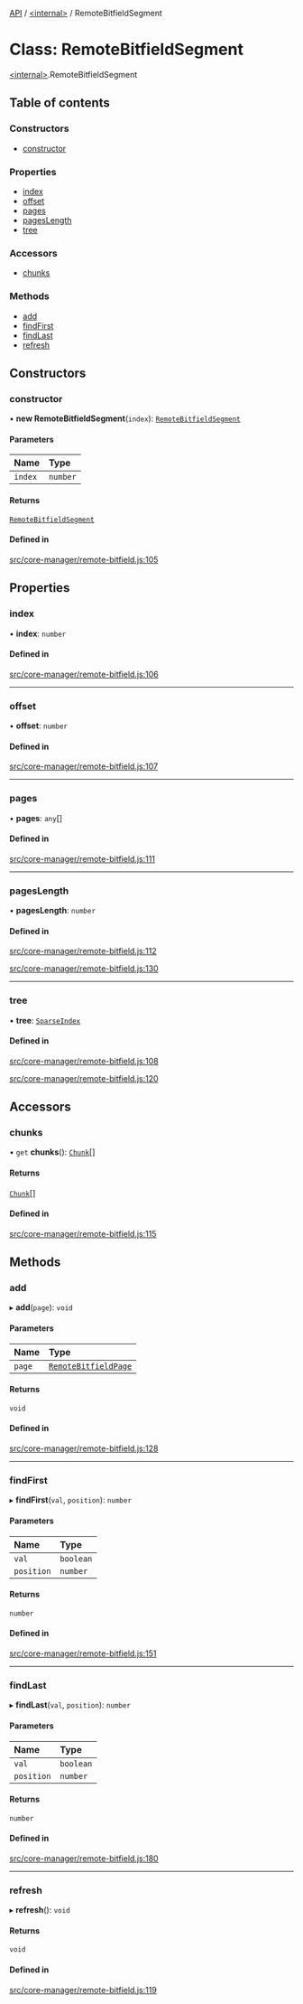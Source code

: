 [API](../README.md) / [\<internal\>](../modules/internal_.md) / RemoteBitfieldSegment

# Class: RemoteBitfieldSegment

[\<internal\>](../modules/internal_.md).RemoteBitfieldSegment

## Table of contents

### Constructors

- [constructor](internal_.RemoteBitfieldSegment.md#constructor)

### Properties

- [index](internal_.RemoteBitfieldSegment.md#index)
- [offset](internal_.RemoteBitfieldSegment.md#offset)
- [pages](internal_.RemoteBitfieldSegment.md#pages)
- [pagesLength](internal_.RemoteBitfieldSegment.md#pageslength)
- [tree](internal_.RemoteBitfieldSegment.md#tree)

### Accessors

- [chunks](internal_.RemoteBitfieldSegment.md#chunks)

### Methods

- [add](internal_.RemoteBitfieldSegment.md#add)
- [findFirst](internal_.RemoteBitfieldSegment.md#findfirst)
- [findLast](internal_.RemoteBitfieldSegment.md#findlast)
- [refresh](internal_.RemoteBitfieldSegment.md#refresh)

## Constructors

### constructor

• **new RemoteBitfieldSegment**(`index`): [`RemoteBitfieldSegment`](internal_.RemoteBitfieldSegment.md)

#### Parameters

| Name | Type |
| :------ | :------ |
| `index` | `number` |

#### Returns

[`RemoteBitfieldSegment`](internal_.RemoteBitfieldSegment.md)

#### Defined in

[src/core-manager/remote-bitfield.js:105](https://github.com/digidem/mapeo-core-next/blob/315dc9781d8d2f74f17b1fd651a3ae81272b7fac/src/core-manager/remote-bitfield.js#L105)

## Properties

### index

• **index**: `number`

#### Defined in

[src/core-manager/remote-bitfield.js:106](https://github.com/digidem/mapeo-core-next/blob/315dc9781d8d2f74f17b1fd651a3ae81272b7fac/src/core-manager/remote-bitfield.js#L106)

___

### offset

• **offset**: `number`

#### Defined in

[src/core-manager/remote-bitfield.js:107](https://github.com/digidem/mapeo-core-next/blob/315dc9781d8d2f74f17b1fd651a3ae81272b7fac/src/core-manager/remote-bitfield.js#L107)

___

### pages

• **pages**: `any`[]

#### Defined in

[src/core-manager/remote-bitfield.js:111](https://github.com/digidem/mapeo-core-next/blob/315dc9781d8d2f74f17b1fd651a3ae81272b7fac/src/core-manager/remote-bitfield.js#L111)

___

### pagesLength

• **pagesLength**: `number`

#### Defined in

[src/core-manager/remote-bitfield.js:112](https://github.com/digidem/mapeo-core-next/blob/315dc9781d8d2f74f17b1fd651a3ae81272b7fac/src/core-manager/remote-bitfield.js#L112)

[src/core-manager/remote-bitfield.js:130](https://github.com/digidem/mapeo-core-next/blob/315dc9781d8d2f74f17b1fd651a3ae81272b7fac/src/core-manager/remote-bitfield.js#L130)

___

### tree

• **tree**: [`SparseIndex`](internal_.SparseIndex.md)

#### Defined in

[src/core-manager/remote-bitfield.js:108](https://github.com/digidem/mapeo-core-next/blob/315dc9781d8d2f74f17b1fd651a3ae81272b7fac/src/core-manager/remote-bitfield.js#L108)

[src/core-manager/remote-bitfield.js:120](https://github.com/digidem/mapeo-core-next/blob/315dc9781d8d2f74f17b1fd651a3ae81272b7fac/src/core-manager/remote-bitfield.js#L120)

## Accessors

### chunks

• `get` **chunks**(): [`Chunk`](../modules/internal_.md#chunk)[]

#### Returns

[`Chunk`](../modules/internal_.md#chunk)[]

#### Defined in

[src/core-manager/remote-bitfield.js:115](https://github.com/digidem/mapeo-core-next/blob/315dc9781d8d2f74f17b1fd651a3ae81272b7fac/src/core-manager/remote-bitfield.js#L115)

## Methods

### add

▸ **add**(`page`): `void`

#### Parameters

| Name | Type |
| :------ | :------ |
| `page` | [`RemoteBitfieldPage`](internal_.RemoteBitfieldPage.md) |

#### Returns

`void`

#### Defined in

[src/core-manager/remote-bitfield.js:128](https://github.com/digidem/mapeo-core-next/blob/315dc9781d8d2f74f17b1fd651a3ae81272b7fac/src/core-manager/remote-bitfield.js#L128)

___

### findFirst

▸ **findFirst**(`val`, `position`): `number`

#### Parameters

| Name | Type |
| :------ | :------ |
| `val` | `boolean` |
| `position` | `number` |

#### Returns

`number`

#### Defined in

[src/core-manager/remote-bitfield.js:151](https://github.com/digidem/mapeo-core-next/blob/315dc9781d8d2f74f17b1fd651a3ae81272b7fac/src/core-manager/remote-bitfield.js#L151)

___

### findLast

▸ **findLast**(`val`, `position`): `number`

#### Parameters

| Name | Type |
| :------ | :------ |
| `val` | `boolean` |
| `position` | `number` |

#### Returns

`number`

#### Defined in

[src/core-manager/remote-bitfield.js:180](https://github.com/digidem/mapeo-core-next/blob/315dc9781d8d2f74f17b1fd651a3ae81272b7fac/src/core-manager/remote-bitfield.js#L180)

___

### refresh

▸ **refresh**(): `void`

#### Returns

`void`

#### Defined in

[src/core-manager/remote-bitfield.js:119](https://github.com/digidem/mapeo-core-next/blob/315dc9781d8d2f74f17b1fd651a3ae81272b7fac/src/core-manager/remote-bitfield.js#L119)
